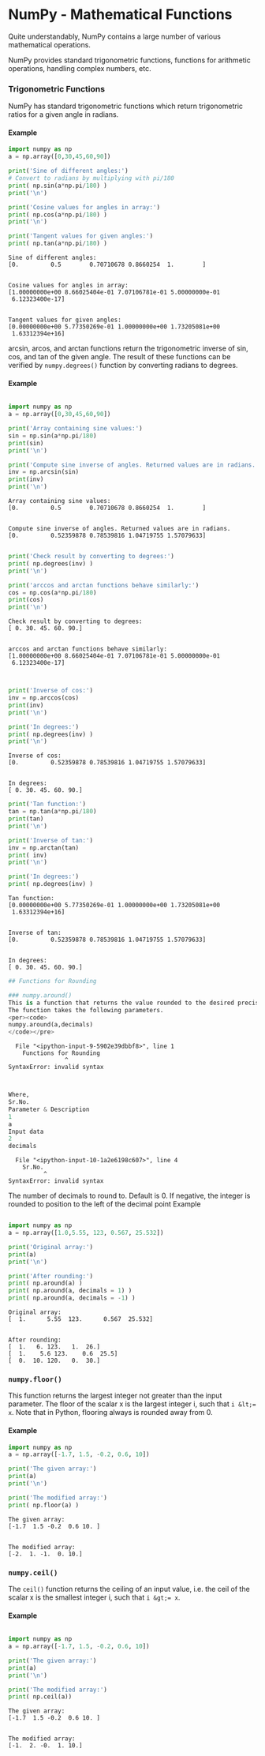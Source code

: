 
NumPy - Mathematical Functions
================================

Quite understandably, NumPy contains a large number of various mathematical operations. 

NumPy provides standard trigonometric functions, functions for arithmetic operations, handling complex numbers, etc.

### Trigonometric Functions

NumPy has standard trigonometric functions which return trigonometric ratios for a given angle in radians.

#### Example


```python
import numpy as np 
a = np.array([0,30,45,60,90]) 

print('Sine of different angles:') 
# Convert to radians by multiplying with pi/180 
print( np.sin(a*np.pi/180) )
print('\n')  

print('Cosine values for angles in array:') 
print( np.cos(a*np.pi/180) )
print('\n')  

print('Tangent values for given angles:') 
print( np.tan(a*np.pi/180) )
```

    Sine of different angles:
    [0.         0.5        0.70710678 0.8660254  1.        ]
    
    
    Cosine values for angles in array:
    [1.00000000e+00 8.66025404e-01 7.07106781e-01 5.00000000e-01
     6.12323400e-17]
    
    
    Tangent values for given angles:
    [0.00000000e+00 5.77350269e-01 1.00000000e+00 1.73205081e+00
     1.63312394e+16]



arcsin, arcos, and arctan functions return the trigonometric inverse of sin, cos, and tan of the given angle. 
The result of these functions can be verified by ``numpy.degrees()`` function by converting radians to degrees.


#### Example


```python

import numpy as np 
a = np.array([0,30,45,60,90]) 

print('Array containing sine values:') 
sin = np.sin(a*np.pi/180) 
print(sin) 
print('\n')  

print('Compute sine inverse of angles. Returned values are in radians.' )
inv = np.arcsin(sin) 
print(inv) 
print('\n')  
```

    Array containing sine values:
    [0.         0.5        0.70710678 0.8660254  1.        ]
    
    
    Compute sine inverse of angles. Returned values are in radians.
    [0.         0.52359878 0.78539816 1.04719755 1.57079633]
    
    



```python

print('Check result by converting to degrees:') 
print( np.degrees(inv) )
print('\n')  

print('arccos and arctan functions behave similarly:') 
cos = np.cos(a*np.pi/180) 
print(cos) 
print('\n')  

```

    Check result by converting to degrees:
    [ 0. 30. 45. 60. 90.]
    
    
    arccos and arctan functions behave similarly:
    [1.00000000e+00 8.66025404e-01 7.07106781e-01 5.00000000e-01
     6.12323400e-17]
    
    



```python


print('Inverse of cos:') 
inv = np.arccos(cos) 
print(inv) 
print('\n')  

print('In degrees:') 
print( np.degrees(inv) )
print('\n')  


```

    Inverse of cos:
    [0.         0.52359878 0.78539816 1.04719755 1.57079633]
    
    
    In degrees:
    [ 0. 30. 45. 60. 90.]
    
    



```python
print('Tan function:') 
tan = np.tan(a*np.pi/180) 
print(tan)
print('\n')  

print('Inverse of tan:') 
inv = np.arctan(tan) 
print( inv) 
print('\n')  

print('In degrees:') 
print( np.degrees(inv) )
```

    Tan function:
    [0.00000000e+00 5.77350269e-01 1.00000000e+00 1.73205081e+00
     1.63312394e+16]
    
    
    Inverse of tan:
    [0.         0.52359878 0.78539816 1.04719755 1.57079633]
    
    
    In degrees:
    [ 0. 30. 45. 60. 90.]



```python
## Functions for Rounding

### numpy.around()
This is a function that returns the value rounded to the desired precision. 
The function takes the following parameters.
<per><code>
numpy.around(a,decimals)
</code></pre>
```


      File "<ipython-input-9-5902e39dbbf8>", line 1
        Functions for Rounding
                    ^
    SyntaxError: invalid syntax




```python


Where,
Sr.No.
Parameter & Description
1
a
Input data
2
decimals

```


      File "<ipython-input-10-1a2e6198c607>", line 4
        Sr.No.
              ^
    SyntaxError: invalid syntax



The number of decimals to round to. Default is 0. If negative, the integer is rounded to position to the left of the decimal point
Example


```python

import numpy as np 
a = np.array([1.0,5.55, 123, 0.567, 25.532]) 

print('Original array:') 
print(a) 
print('\n')  

print('After rounding:') 
print( np.around(a) )
print( np.around(a, decimals = 1) )
print( np.around(a, decimals = -1) )
```

    Original array:
    [  1.      5.55  123.      0.567  25.532]
    
    
    After rounding:
    [  1.   6. 123.   1.  26.]
    [  1.    5.6 123.    0.6  25.5]
    [  0.  10. 120.   0.  30.]


### ``numpy.floor()``
This function returns the largest integer not greater than the input parameter. 
The floor of the scalar x is the largest integer i, such that ``i &lt;= x``. 
Note that in Python, flooring always is rounded away from 0.

#### Example


```python
import numpy as np 
a = np.array([-1.7, 1.5, -0.2, 0.6, 10]) 

print('The given array:') 
print(a) 
print('\n')  

print('The modified array:') 
print( np.floor(a) )
```

    The given array:
    [-1.7  1.5 -0.2  0.6 10. ]
    
    
    The modified array:
    [-2.  1. -1.  0. 10.]


### ``numpy.ceil()``
The ``ceil()`` function returns the ceiling of an input value, i.e. the ceil of the scalar x 
is the smallest integer i, such that ``i &gt;= x``.


#### Example


```python

import numpy as np 
a = np.array([-1.7, 1.5, -0.2, 0.6, 10]) 

print('The given array:') 
print(a) 
print('\n')  

print('The modified array:') 
print( np.ceil(a))


```

    The given array:
    [-1.7  1.5 -0.2  0.6 10. ]
    
    
    The modified array:
    [-1.  2. -0.  1. 10.]

